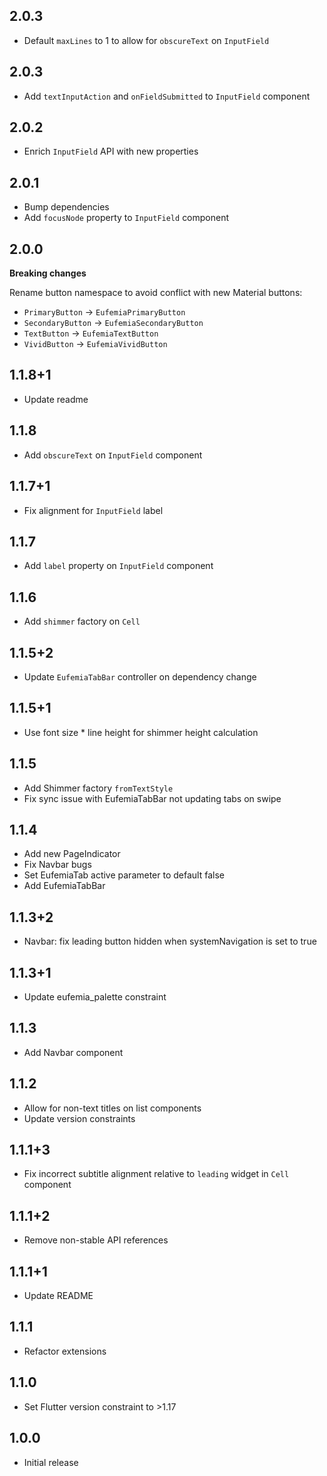 ## 2.0.3

- Default `maxLines` to 1 to allow for `obscureText` on `InputField`

## 2.0.3

- Add `textInputAction` and `onFieldSubmitted` to `InputField` component

## 2.0.2

- Enrich `InputField` API with new properties

## 2.0.1

- Bump dependencies
- Add `focusNode` property to `InputField` component

## 2.0.0

**Breaking changes**

Rename button namespace to avoid conflict with new Material buttons:

- `PrimaryButton` → `EufemiaPrimaryButton`
- `SecondaryButton` → `EufemiaSecondaryButton`
- `TextButton` → `EufemiaTextButton`
- `VividButton` → `EufemiaVividButton`

## 1.1.8+1

- Update readme

## 1.1.8

- Add `obscureText` on `InputField` component

## 1.1.7+1

- Fix alignment for `InputField` label

## 1.1.7

- Add `label` property on `InputField` component

## 1.1.6

- Add `shimmer` factory on `Cell`

## 1.1.5+2

- Update `EufemiaTabBar` controller on dependency change

## 1.1.5+1

- Use font size \* line height for shimmer height calculation

## 1.1.5

- Add Shimmer factory `fromTextStyle`
- Fix sync issue with EufemiaTabBar not updating tabs on swipe

## 1.1.4

- Add new PageIndicator
- Fix Navbar bugs
- Set EufemiaTab active parameter to default false
- Add EufemiaTabBar

## 1.1.3+2

- Navbar: fix leading button hidden when systemNavigation is set to true

## 1.1.3+1

- Update eufemia_palette constraint

## 1.1.3

- Add Navbar component

## 1.1.2

- Allow for non-text titles on list components
- Update version constraints

## 1.1.1+3

- Fix incorrect subtitle alignment relative to `leading` widget in `Cell` component

## 1.1.1+2

- Remove non-stable API references

## 1.1.1+1

- Update README

## 1.1.1

- Refactor extensions

## 1.1.0

- Set Flutter version constraint to >1.17

## 1.0.0

- Initial release
